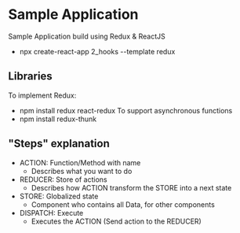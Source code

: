 # Sample Application
Sample Application build using Redux & ReactJS
- npx create-react-app 2_hooks --template redux

## Libraries
To implement Redux:
- npm install redux react-redux
To support asynchronous functions
- npm install redux-thunk

## "Steps" explanation
- ACTION: Function/Method with name
    - Describes what you want to do
- REDUCER: Store of actions
    - Describes how ACTION transform the STORE into a next state
- STORE: Globalized state
    - Component who contains all Data, for other components
- DISPATCH: Execute
    - Executes the ACTION (Send action to the REDUCER)